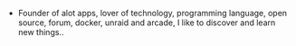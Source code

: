 - Founder of alot apps, lover of technology, programming language, open source, forum, docker, unraid and arcade, I like to discover and learn new things..
  <br>



























































































































































































































































































































































